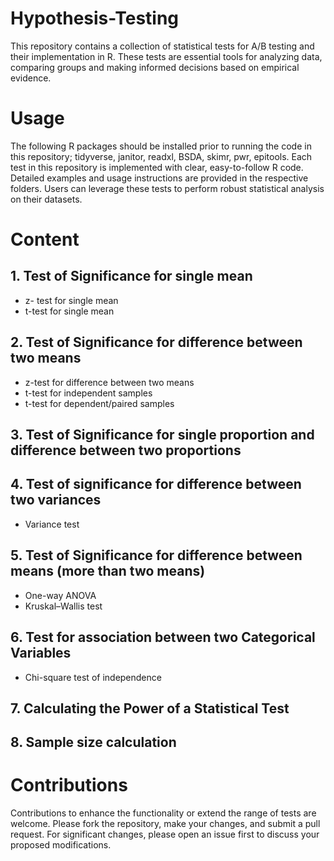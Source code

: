 # Hypothesis-Testing
This repository contains a collection of statistical tests for A/B testing and their implementation in R. These tests are essential tools for analyzing data, comparing groups and making informed decisions based on empirical evidence.

# Usage
The following R packages should be installed prior to running the code in this repository; tidyverse, janitor, readxl, BSDA, skimr, pwr, epitools. Each test in this repository is implemented with clear, easy-to-follow R code. Detailed examples and usage instructions are provided in the respective folders. Users can leverage these tests to perform robust statistical analysis on their datasets.

# Content
## 1. Test of Significance for single mean
* z- test for single mean
* t-test for single mean

## 2. Test of Significance for difference between two means
* z-test for difference between two means
* t-test for independent samples
* t-test for dependent/paired samples

## 3. Test of Significance for single proportion and difference between two proportions

## 4. Test of significance for difference between two variances
* Variance test

## 5. Test of Significance for difference between means (more than two means)
* One-way ANOVA
* Kruskal–Wallis test

## 6. Test for association between two Categorical Variables
* Chi-square test of independence

## 7. Calculating the Power of a Statistical Test
## 8. Sample size calculation

# Contributions
Contributions to enhance the functionality or extend the range of tests are welcome. Please fork the repository, make your changes, and submit a pull request. For significant changes, please open an issue first to discuss your proposed modifications.
